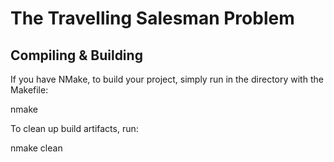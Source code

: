 # The Travelling Salesman Problem

## Compiling & Building

If you have NMake, to build your project, simply run in the directory with the Makefile:

nmake

To clean up build artifacts, run:

nmake clean
